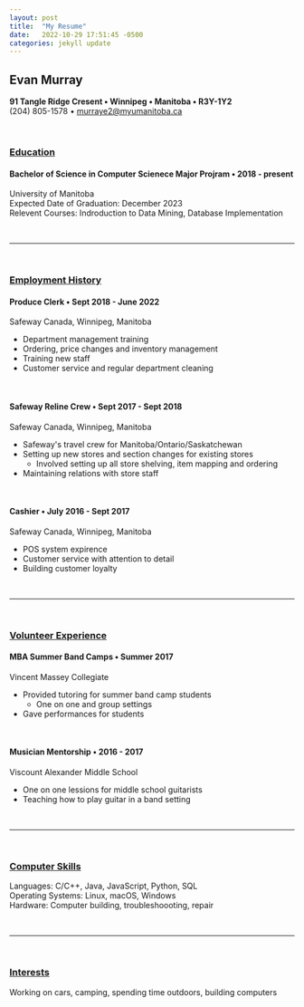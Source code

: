 ```yaml
---
layout: post
title:  "My Resume"
date:   2022-10-29 17:51:45 -0500
categories: jekyll update
---
```

## **Evan Murray**
  
**91 Tangle Ridge Cresent • Winnipeg • Manitoba • R3Y-1Y2**  
(204) 805-1578 • murraye2@myumanitoba.ca  

<br>
  
### **<u>Education</u>**

#### **Bachelor of Science in Computer Scienece Major Projram • 2018 - present**

University of Manitoba  
Expected Date of Graduation: December 2023  
Relevent Courses: Indroduction to Data Mining, Database Implementation

<br>

----  

<br>
  
### **<u>Employment History</u>**

#### **Produce Clerk • Sept 2018 - June 2022**

Safeway Canada, Winnipeg, Manitoba  

* Department management training 
* Ordering, price changes and inventory management
* Training new staff
* Customer service and regular department cleaning

<br>

#### **Safeway Reline Crew • Sept 2017 - Sept 2018**

Safeway Canada, Winnipeg, Manitoba

* Safeway's travel crew for Manitoba/Ontario/Saskatchewan
* Setting up new stores and section changes for existing stores
  * Involved setting up all store shelving, item mapping and ordering
* Maintaining relations with store staff
    

<br>

#### **Cashier • July 2016 - Sept 2017**

Safeway Canada, Winnipeg, Manitoba  

* POS system expirence
* Customer service with attention to detail
* Building customer loyalty

<br>

----  

<br>

### **<u>Volunteer Experience</u>**

#### **MBA Summer Band Camps • Summer 2017**

Vincent Massey Collegiate

* Provided tutoring for summer band camp students
  * One on one and group settings
* Gave performances for students

<br>

#### **Musician Mentorship • 2016 - 2017**

Viscount Alexander Middle School  

* One on one lessions for middle school guitarists
* Teaching how to play guitar in a band setting

<br>

----  

<br>

### **<u>Computer Skills</u>**

Languages: C/C++, Java, JavaScript, Python, SQL  
Operating Systems: Linux, macOS, Windows  
Hardware: Computer building, troubleshoooting, repair  

<br>

----  

<br>

### **<u>Interests</u>**

Working on cars, camping, spending time outdoors, building computers
